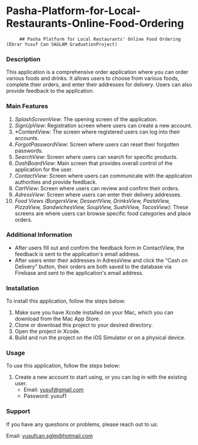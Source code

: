 # Pasha-Platform-for-Local-Restaurants-Online-Food-Ordering



              
         ## Pasha Platform for Local Restaurants' Online Food Ordering (Ebrar Yusuf Can SAGLAM GraduationProject)

### Description

This application is a comprehensive order application where you can order various foods and drinks. It allows users to choose from various foods, complete their orders, and enter their addresses for delivery. Users can also provide feedback to the application.

### Main Features

1. *SplashScreenView*: The opening screen of the application.
2. *SignUpView*: Registration screen where users can create a new account.
3. *ContentView: The screen where registered users can log into their accounts.
4. *ForgotPasswordView*: Screen where users can reset their forgotten passwords.
5. *SearchView*: Screen where users can search for specific products.
6. *DashBoardView*: Main screen that provides overall control of the application for the user.
7. *ContactView*: Screen where users can communicate with the application authorities and provide feedback.
8. *CartView*: Screen where users can review and confirm their orders.
9. *AdressView*: Screen where users can enter their delivery addresses.
10. *Food Views (BurgersView, DessertView, DrinksView, PastaView, PizzaView, SandwichesView, SoupView, SushiView, TacosView)*: These screens are where users can browse specific food categories and place orders.

### Additional Information

- After users fill out and confirm the feedback form in ContactView, the feedback is sent to the application's email address.
- After users enter their addresses in AdressView and click the "Cash on Delivery" button, their orders are both saved to the database via Firebase and sent to the application's email address.

### Installation

To install this application, follow the steps below:

1. Make sure you have Xcode installed on your Mac, which you can download from the Mac App Store.
2. Clone or download this project to your desired directory.
3. Open the project in Xcode.
4. Build and run the project on the iOS Simulator or on a physical device.

### Usage

To use this application, follow the steps below:

1. Create a new account to start using, or you can log in with the existing user.
    - Email: yusuf@gmail.com    
    - Password: yusuf1

### Support

If you have any questions or problems, please reach out to us:

Email: yusufcan.sglm@hotmail.com
